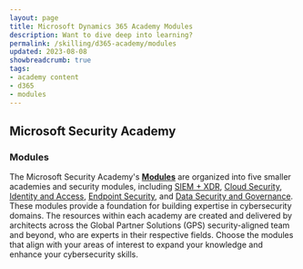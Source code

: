 ```yaml
---
layout: page
title: Microsoft Dynamics 365 Academy Modules
description: Want to dive deep into learning?
permalink: /skilling/d365-academy/modules
updated: 2023-08-08
showbreadcrumb: true
tags: 
- academy content
- d365
- modules
---
```


## Microsoft Security Academy

### Modules

The Microsoft Security Academy's **[Modules](/PartnerResources/skilling/microsoft-security-academy/modules)** are organized into five smaller academies and security modules, including [SIEM + XDR](/PartnerResources/skilling/microsoft-security-academy/siem-xdr), [Cloud Security](/PartnerResources/skilling/microsoft-security-academy/cloud-security), [Identity and Access](/PartnerResources/skilling/microsoft-security-academy/identity-access), [Endpoint Security](/PartnerResources/skilling/microsoft-security-academy/endpoint-security), and [Data Security and Governance](/PartnerResources/skilling/microsoft-security-academy/data-sec). These modules provide a foundation for building expertise in cybersecurity domains. The resources within each academy are created and delivered by architects across the Global Partner Solutions (GPS) security-aligned team and beyond, who are experts in their respective fields. Choose the modules that align with your areas of interest to expand your knowledge and enhance your cybersecurity skills.